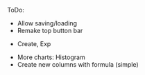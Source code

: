 ToDo:
- Allow saving/loading 
- Remake top button bar
 + Create, Exp
- More charts: Histogram
- Create new columns with formula (simple)
